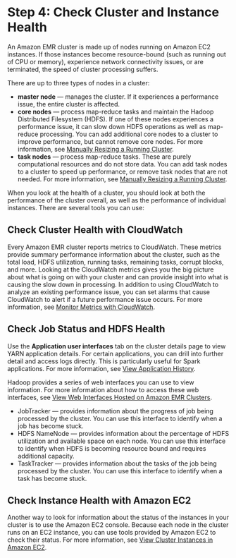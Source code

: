 # Step 4: Check Cluster and Instance Health<a name="emr-troubleshoot-slow-4"></a>

 An Amazon EMR cluster is made up of nodes running on Amazon EC2 instances\. If those instances become resource\-bound \(such as running out of CPU or memory\), experience network connectivity issues, or are terminated, the speed of cluster processing suffers\. 

 There are up to three types of nodes in a cluster: 
+  **master node** — manages the cluster\. If it experiences a performance issue, the entire cluster is affected\. 
+  **core nodes** — process map\-reduce tasks and maintain the Hadoop Distributed Filesystem \(HDFS\)\. If one of these nodes experiences a performance issue, it can slow down HDFS operations as well as map\-reduce processing\. You can add additional core nodes to a cluster to improve performance, but cannot remove core nodes\. For more information, see [Manually Resizing a Running Cluster](emr-manage-resize.md)\. 
+  **task nodes** — process map\-reduce tasks\. These are purely computational resources and do not store data\. You can add task nodes to a cluster to speed up performance, or remove task nodes that are not needed\. For more information, see [Manually Resizing a Running Cluster](emr-manage-resize.md)\. 

 When you look at the health of a cluster, you should look at both the performance of the cluster overall, as well as the performance of individual instances\. There are several tools you can use: 

## Check Cluster Health with CloudWatch<a name="emr-troubleshoot-slow-4-cw"></a>

 Every Amazon EMR cluster reports metrics to CloudWatch\. These metrics provide summary performance information about the cluster, such as the total load, HDFS utilization, running tasks, remaining tasks, corrupt blocks, and more\. Looking at the CloudWatch metrics gives you the big picture about what is going on with your cluster and can provide insight into what is causing the slow down in processing\. In addition to using CloudWatch to analyze an existing performance issue, you can set alarms that cause CloudWatch to alert if a future performance issue occurs\. For more information, see [Monitor Metrics with CloudWatch](UsingEMR_ViewingMetrics.md)\. 

## Check Job Status and HDFS Health<a name="emr-troubleshoot-slow-4-web-ui"></a>

Use the **Application user interfaces** tab on the cluster details page to view YARN application details\. For certain applications, you can drill into further detail and access logs directly\. This is particularly useful for Spark applications\. For more information, see [View Application History](emr-cluster-application-history.md)\.

Hadoop provides a series of web interfaces you can use to view information\. For more information about how to access these web interfaces, see [View Web Interfaces Hosted on Amazon EMR Clusters](emr-web-interfaces.md)\. 
+  JobTracker — provides information about the progress of job being processed by the cluster\. You can use this interface to identify when a job has become stuck\. 
+  HDFS NameNode — provides information about the percentage of HDFS utilization and available space on each node\. You can use this interface to identify when HDFS is becoming resource bound and requires additional capacity\. 
+  TaskTracker — provides information about the tasks of the job being processed by the cluster\. You can use this interface to identify when a task has become stuck\. 

## Check Instance Health with Amazon EC2<a name="emr-troubleshoot-slow-4-ec2"></a>

 Another way to look for information about the status of the instances in your cluster is to use the Amazon EC2 console\. Because each node in the cluster runs on an EC2 instance, you can use tools provided by Amazon EC2 to check their status\. For more information, see [View Cluster Instances in Amazon EC2](UsingEMR_Tagging.md)\. 